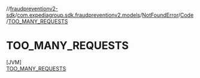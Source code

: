 //[fraudpreventionv2-sdk](../../../../../index.md)/[com.expediagroup.sdk.fraudpreventionv2.models](../../../index.md)/[NotFoundError](../../index.md)/[Code](../index.md)/[TOO_MANY_REQUESTS](index.md)

# TOO_MANY_REQUESTS

[JVM]\
[TOO_MANY_REQUESTS](index.md)
